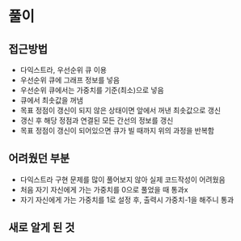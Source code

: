 # 풀이

## 접근방법

- 다익스트라, 우선순위 큐 이용
- 우선순위 큐에 그래프 정보를 넣음
- 우선순위 큐에서는 가중치를 기준(최소)으로 넣음
- 큐에서 최솟값을 꺼냄
- 목표 정점이 갱신이 되지 않은 상태이면 앞에서 꺼낸 최솟값으로 갱신
- 갱신 후 해당 정점과 연결된 모든 간선의 정보를 갱신
- 목표 정점이 갱신이 되어있으면 큐가 빌 때까지 위의 과정을 반복함

## 어려웠던 부분

- 다익스트라 구현 문제를 많이 풀어보지 않아 실제 코드작성이 어려웠음
- 처음 자기 자신에게 가는 가중치를 0으로 풀었을 때 통과x
- 자기 자신에게 가는 가중치를 1로 설정 후, 출력시 가중치-1을 해주니 통과

## 새로 알게 된 것
